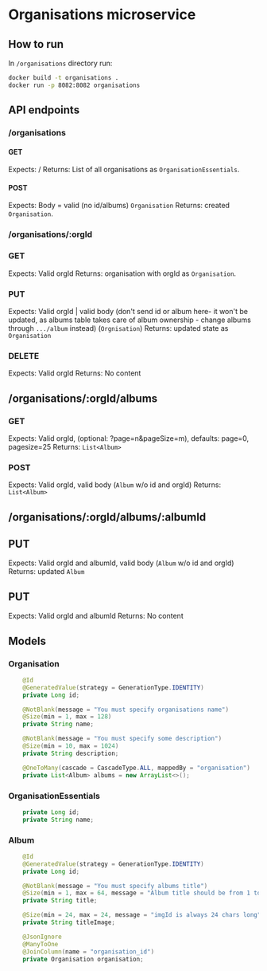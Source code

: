 # Organisations microservice

## How to run

In `/organisations` directory run:
```bash
docker build -t organisations .
docker run -p 8082:8082 organisations
```

## API endpoints

### /organisations

#### GET

Expects: /
Returns: List of all organisations as `OrganisationEssentials`.

#### POST

Expects: Body = valid (no id/albums) `Organisation`
Returns: created `Organisation`.

### /organisations/:orgId

### GET

Expects: Valid orgId
Returns: organisation with orgId as `Organisation`.

### PUT

Expects: Valid orgId | valid body (don't send id or album here- it won't be updated, as albums table takes care of album ownership - change albums through `.../album` instead) (`Orgnisation`)
Returns: updated state as `Organisation`

### DELETE

Expects: Valid orgId
Returns: No content

## /organisations/:orgId/albums

### GET

Expects: Valid orgId, (optional: ?page=n&pageSize=m), defaults: page=0, pagesize=25
Returns: `List<Album>`

### POST

Expects: Valid orgId, valid body (`Album` w/o id and orgId)
Returns: `List<Album>`

## /organisations/:orgId/albums/:albumId

## PUT

Expects: Valid orgId and albumId, valid body (`Album` w/o id and orgId)
Returns: updated `Album`

## PUT

Expects: Valid orgId and albumId
Returns: No content

## Models

### Organisation

```java
    @Id
    @GeneratedValue(strategy = GenerationType.IDENTITY)
    private Long id;

    @NotBlank(message = "You must specify organisations name")
    @Size(min = 1, max = 128)
    private String name;

    @NotBlank(message = "You must specify some description")
    @Size(min = 10, max = 1024)
    private String description;

    @OneToMany(cascade = CascadeType.ALL, mappedBy = "organisation")
    private List<Album> albums = new ArrayList<>();
```

### OrganisationEssentials

```java
    private Long id;
    private String name;
```

### Album

```java
    @Id
    @GeneratedValue(strategy = GenerationType.IDENTITY)
    private Long id;

    @NotBlank(message = "You must specify albums title")
    @Size(min = 1, max = 64, message = "Album title should be from 1 to 64 characters long.")
    private String title;

    @Size(min = 24, max = 24, message = "imgId is always 24 chars long")
    private String titleImage;

    @JsonIgnore
    @ManyToOne
    @JoinColumn(name = "organisation_id")
    private Organisation organisation;
```